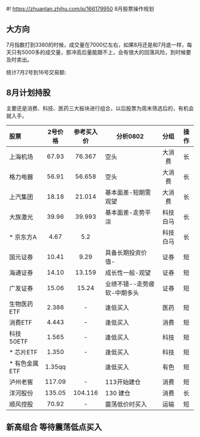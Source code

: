 #! https://zhuanlan.zhihu.com/p/166179950
8月股票操作规划

## 大方向

7月指数打到3380的时候，成交量在7000亿左右，如果8月还是和7月底一样，每天只有5000多的成交量，那冲高后量能跟不上，会有很大的回落风险，到时候要及时卖出。

统计7月2号到16号交易额:



## 8月计划持股

主要还是消费、科技、医药三大板块进行组合，以后股票为周末筛选后的，有机会就入手。

| 股票          | 2号价格 | 参考买入价 | 分析0802                    |   分组   | 操作 |
| :------------ | :-----: | :--------: | --------------------------- | :------: | :--: |
| 上海机场      |  67.93  |   76.367   | 空头                        |  大消费  |  长  |
| 格力电器      |  56.91  |   56.658   | 空头                        |  大消费  |  长  |
| 上汽集团      |  18.18  |   21.014   | 基本面差-短期需观望         |  大消费  |  长  |
| 大族激光      |  39.96  |   39.993   | 基本面差-走势平淡           | 科技白马 |  长  |
| * 京东方A     |  4.67   |    5.2     |                             | 科技白马 |  长  |
| 国元证券      |  10.41  |    9.29    | 具备长期投资价值-           |   证券   |  短  |
| 海通证券      |  14.10  |   13.159   | 成长性一般-观望             |   证券   |  短  |
| 广发证券      |  15.06  |   15.24    | 业绩不错--走势疲软-中期多头 |   证券   |  短  |
| 生物医药ETF   |  2.386  |     -      | 逢低买入                    |   医药   |  短  |
| 消费ETF       |  4.443  |     -      | 逢低买入                    |   消费   |  短  |
| 科技50ETF     |  1.565  |     -      | 逢低买入                    |   科技   |  短  |
| * 芯片ETF     |  1.350  |     -      | 逢低买入                    |   科技   |  短  |
| * 有色金属ETF | 1.35qq  |            | 逢低买入                    |   有色   |  短  |
| 泸州老窖      | 117.09  |     -      | 113开始建仓                 |   消费   |  短  |
| 洋河股份      | 135.05  |  104.116   | 130 建仓                    |   消费   |  长  |
| 顺风控股      |  70.92  |     -      | 震荡低价时买入              |   运输   |  短  |



## 新高组合 等待震荡低点买入

